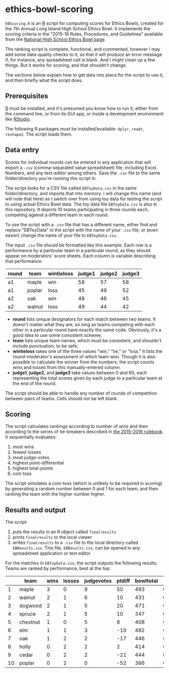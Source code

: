 # ethics-bowl-scoring

`EBScoring.R` is an [R](https://www.r-project.org/about.html) script for computing scores for Ethics Bowls, created for the 7th Annual Long Island High School Ethics Bowl. It implements the scoring criteria in the “2015-16 Rules, Procedures, and Guidelines” available from the [National High School Ethics Bowl  page](http://nhseb.unc.edu/nhseb-rules/).

The ranking script is complete, functional, and commented, however I may add some data-quality checks to it, so that it will produce an error message if, for instance, any spreadsheet cell is blank. And I might clean up a few things. But it works for scoring, and that shouldn't change.

The sections below explain how to get data into place for the script to use it, and then briefly what the script does.

## Prerequisites

[R](https://www.r-project.org) must be installed, and it's presumed you know how to run it, either from the command line, or from its GUI app, or inside a development environment like [RStudio](https://www.rstudio.com/products/rstudio/).

The following R packages must be installed/available: `dplyr`, `readr`, `reshape2`. The script loads them.

## Data entry

Scores for individual rounds can be entered in any application that will export a `.csv` (comma-separated value spreadsheet) file, including Excel, Numbers, and any text-editor among others. Save the `.csv` file to the same folder/directory you're running this script in.

The script looks for a CSV file called `EBToyData.csv` in the same folder/directory, and imports that into memory. I will change this name (and will note that here) as I switch over from using toy data for testing the script to using actual Ethics Bowl data. The toy data file `EBToyData.csv` is also in this repository. It depicts 10 teams participating in three rounds each, competing against a different team in each round.

To use the script with a `.csv` file that has a different name, either find and replace "EBToyData" in the script with the name of your `.csv`  file, or (even easier) change the name of your file to `EBToyData.csv`.

The input `.csv` file should be formatted like this example. Each row is a performance by a particular team in a particular round, as they should appear on moderators' score sheets. Each column is variable describing that performance:

| round | team   | wintieloss | judge1 | judge2 | judge3 |
|-------|--------|------------|--------|--------|--------|
| a1    | maple  | win        | 58     | 57     | 58     |
| a1    | poplar | loss       | 45     | 49     | 52     |
| a2    | oak    | win        | 48     | 46     | 45     |
| a2    | walnut | loss       | 49     | 44     | 42     |

 * **round** lists unique designators for each match between two teams. It doesn't matter what they are, so long as teams competing with each other in a particular round have exactly the same code. Obviously, it's a good idea to use some consistent scheme;
 * **team** lists unique team names, which must be consistent, and shouldn't include punctuation, to be safe;
 * **wintieloss** takes one of the three values "win," "tie," or "loss." It lists the round-moderator's assessment of which team won. Though it is also possible to calculate the winner from the numbers, the script counts wins and losses from this manually-entered column.
 * **judge1**, **judge2**, and **judge3** take values between 0 and 60, each representing the total scores given by each judge to a particular team at the end of the round.
 
The script should be able to handle any number of rounds of competition between pairs of teams. Cells should not be left blank.

## Scoring

The script calculates rankings according to number of wins and then according to the series of tie-breakers described in [the 2015-2016 rulebook](https://nhseb.unc.edu/files/2012/04/NHSEB-2015-16-Rules-Procedures-and-Guidelines.pdf). It sequentially evaluates:  

 1. most wins
 2. fewest losses
 3. most judge-votes
 4. highest point-differential
 5. highest total-points
 6. coin toss
 
The script simulates a coin-toss (which is unlikely to be required in scoring) by generating a random number between 0 and 1 for each team, and then ranking the team with the higher number higher.

## Results and output

The script:

 1. puts the results in an R object called `finalresults`
 2. prints `finalresults` to the local viewer
 3. writes `finalresults` to a `.csv` file to the local directory called `EBResults.csv`. This file, `EBResults.csv`, can be opened in any spreadsheet application or text editor.
 
For the matches in `EBToyData.csv`, the script outputs the following results. Teams are ranked by performance, best at the top:
 
|  | team     | wins | losses | judgevotes | ptdiff | bowltotal | random                   |
|------|----------|--------|------------|--------|-----------|--------|--------------------|
| 1    | maple    | 3      | 0          | 9      | 50        | 493    | 0.22543  |
| 2    | walnut   | 2      | 1          | 6      | 10        | 431    | 0.42967  |
| 3    | dogwood  | 2      | 1          | 5      | 20        | 471    | 0.42690  |
| 4    | spruce   | 2      | 1          | 5      | 10        | 347    | 0.61582  |
| 5    | chestnut | 1      | 0          | 5      | 8         | 408    | 0.30676  |
| 6    | elm      | 1      | 1          | 3      | -10       | 482    | 0.69310  |
| 7    | oak      | 1      | 2          | 2      | -17       | 446    | 0.27453  |
| 8    | holly    | 0      | 2          | 2      | 2         | 414    | 0.08513  |
| 9    | cedar    | 0      | 2          | 2      | -21       | 444    | 0.50747  |
| 10   | poplar   | 0      | 2          | 0      | -52       | 366    | 0.27230  | 